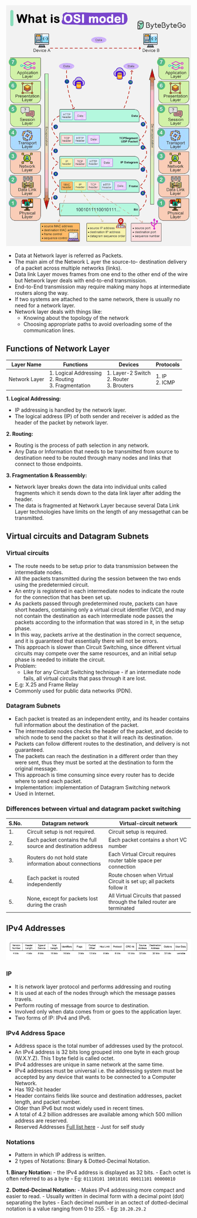 ![OSI Model Data Flow](img/OSI_model.gif)

- Data at Network layer is referred as Packets.
- The main aim of the Network L ayer the source-to- destination delivery of a packet across multiple networks (links).
- Data link Layer moves frames from one end to the other end of the wire but Network layer deals with end-to-end transmission.
- End-to-End transmission may require making many hops at intermediate routers along the way.
- If two systems are attached to the same network, there is usually no need for a network layer.
- Network layer deals with things like:
	- Knowing about the topology of the network
	- Choosing appropriate paths to avoid overloading some of the communication lines.

## Functions of Network Layer

| Layer Name | Functions | Devices | Protocols |
| --- | --- | --- | --- |
| Network Layer | 1. Logical Addressing<br> 2. Routing<br> 3. Fragmentation | 1. Layer-2 Switch<br> 2. Router<br> 3. Brouters | 1. IP<br> 2. ICMP |

**1. Logical Addressing:**
-  IP addressing is handled by the network layer.
-  The logical address (IP) of both sender and receiver is added as the header of the packet by network layer.

**2. Routing:**
- Routing is the process of path selection in any network.
- Any Data or Information that needs to be transmitted from source to destination need to be routed through many nodes and links that connect to those endpoints.

**3. Fragmentation & Reassembly:**
- Network layer breaks down the data into individual units called fragments which it sends down to the data link layer after adding the header.
- The data is fragmented at Network Layer because several Data Link Layer technologies have limits on the length of any messagethat can be transmitted.

## Virtual circuits and Datagram Subnets

### Virtual circuits
- The route needs to be setup prior to data transmission between the intermediate nodes.
- All the packets transmitted during the session between the two ends using the predetermied circuit.
- An entry is registered in each intermediate nodes to indicate the route for the connection that has been set up.
- As packets passed through predetermined route, packets can have short headers, containing only a virtual circuit identifier (VCI), and may not contain the destination as each intermediate node passes the packets according to the information that was stored in it, in the setup phase.
- In this way, packets arrive at the destination in the correct sequence, and it is guaranteed that essentially there will not be errors.
- This approach is slower than Circuit Switching, since different virtual circuits may compete over the same resources, and an initial setup phase is needed to initiate the circuit. 
- Problem:
	- Like for any Circuit Switching technique - if an intermediate node fails, all virtual circuits that pass through it are lost.
- E.g: X.25 and Frame Relay
- Commonly used for public data networks (PDN).

### Datagram Subnets
- Each packet is treated as an independent entity, and its header contains full information about the destination of the packet.
- The intermediate nodes checks the header of the packet, and decide to which node to send the packet so that it will reach its destination.
- Packets can follow different routes to the destination, and delivery is not guaranteed.
- The packets can reach the destination in a different order than they were sent, thus they must be sorted at the destination to form the original message.
- This approach is time consuming since every router has to decide where to send each packet.
- Implementation: implementation of Datagram Switching network
- Used in Internet.

### Differences between virtual and datagram packet switching

| S.No. | Datagram network | Virtual-circuit network |
| --- | --- | --- |
| 1. | Circuit setup is not required. | Circuit setup is required. |
| 2. | Each packet contains the full source and destination address | Each packet contains a short VC number |
| 3. | Routers do not hold state information about connections | Each Virtual Circuit requires router table space per connection |
| 4. | Each packet is routed independently | Route chosen when Virtual Circuit is set up; all packets follow it |
| 5. | None, except for packets lost during the crash | All Virtual Circuits that passed through the failed router are terminated | 


## IPv4 Addresses

![IPv4 Packet](img/IPv4_packet.jpg)

### IP
- It is network layer protocol and performs addressing and routing
- It is used at each of the nodes through which the message passes travels.
- Perform routing of message from source to destination.
- Involved only when data comes from or goes to the application layer.
- Two forms of IP: IPv4  and IPv6.

### IPv4 Address Space
- Address space is the total number of addresses used by the protocol.
- An IPv4 address is 32 bits long grouped into one byte in each group (W.X.Y.Z). This 1 byte field is called octet.
- IPv4 addresses are unique in same network at the same time.
- IPv4 addresses must be universal i.e. the addressing system must be accepted by any device that wants to be connected to a Computer Network.
- Has 192-bit header
- Header contains fields like source and destination addresses, packet length, and packet number.
- Older than IPv6 but most widely used in recent times.
- A total of 4.2 billion addresses are available among which 500 million address are reserved.
- Reserved Addresses [Full list here](https://en.wikipedia.org/wiki/Reserved_IP_addresses) - Just for self study

### Notations
- Pattern in which IP address is written.
- 2 types of Notations: Binary & Dotted-Decimal Notation.

**1. Binary Notation:**
	- the IPv4 address is displayed as 32 bits.
	- Each octet is often referred to as a byte
	- Eg: `01110101 10010101 00011101 00000010`

**2. Dotted-Decimal Notation:**
	- Makes IPv4 addressing more compact and easier to read.
	- Usually written in decimal form with a decimal point (dot) separating the bytes
	- Each decimel number in an octect of dotted-decimal notation is a value ranging from 0 to 255.
	- Eg: `10.20.29.2`

